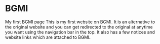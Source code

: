 # BGMI
My first BGMI page
This is my first website on BGMI. It is an alternative to the original website and you can get redirected to the original at anytime you want using the navigation bar in the top. It also has a few notices and website links which are attached to BGMI.
